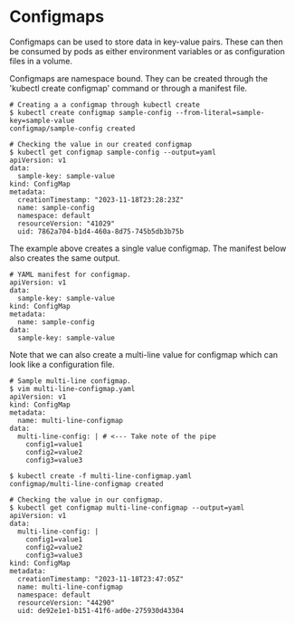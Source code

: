 # Configmaps
Configmaps can be used to store data in key-value pairs. These can then be consumed by pods as either environment variables or as configuration files in a volume.  

Configmaps are namespace bound. They can be created through the 'kubectl create configmap' command or through a manifest file.  
```
# Creating a a configmap through kubectl create
$ kubectl create configmap sample-config --from-literal=sample-key=sample-value
configmap/sample-config created

# Checking the value in our created configmap
$ kubectl get configmap sample-config --output=yaml
apiVersion: v1
data:
  sample-key: sample-value
kind: ConfigMap
metadata:
  creationTimestamp: "2023-11-18T23:28:23Z"
  name: sample-config
  namespace: default
  resourceVersion: "41029"
  uid: 7862a704-b1d4-460a-8d75-745b5db3b75b
```  
The example above creates a single value configmap. The manifest below also creates the same output.
```
# YAML manifest for configmap.
apiVersion: v1
data:
  sample-key: sample-value
kind: ConfigMap
metadata:
  name: sample-config
data:
  sample-key: sample-value
```
Note that we can also create a multi-line value for configmap which can look like a configuration file.
```
# Sample multi-line configmap.
$ vim multi-line-configmap.yaml
apiVersion: v1
kind: ConfigMap
metadata:
  name: multi-line-configmap
data:
  multi-line-config: | # <--- Take note of the pipe 
    config1=value1
    config2=value2
    config3=value3

$ kubectl create -f multi-line-configmap.yaml
configmap/multi-line-configmap created

# Checking the value in our configmap.
$ kubectl get configmap multi-line-configmap --output=yaml
apiVersion: v1
data:
  multi-line-config: |
    config1=value1
    config2=value2
    config3=value3
kind: ConfigMap
metadata:
  creationTimestamp: "2023-11-18T23:47:05Z"
  name: multi-line-configmap
  namespace: default
  resourceVersion: "44290"
  uid: de92e1e1-b151-41f6-ad0e-275930d43304
```
  